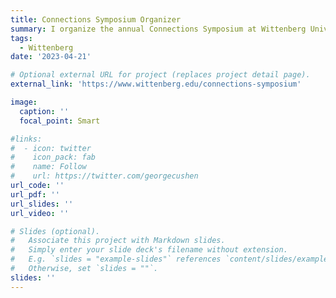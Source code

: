```yaml
---
title: Connections Symposium Organizer
summary: I organize the annual Connections Symposium at Wittenberg University, an event that provides students an opportunity to display diverse research opportunities and projects, discuss internship experiences, and enjoy art exhibits and musical performances.
tags:
  - Wittenberg
date: '2023-04-21'

# Optional external URL for project (replaces project detail page).
external_link: 'https://www.wittenberg.edu/connections-symposium'

image:
  caption: ''
  focal_point: Smart

#links:
#  - icon: twitter
#    icon_pack: fab
#    name: Follow
#    url: https://twitter.com/georgecushen
url_code: ''
url_pdf: ''
url_slides: ''
url_video: ''

# Slides (optional).
#   Associate this project with Markdown slides.
#   Simply enter your slide deck's filename without extension.
#   E.g. `slides = "example-slides"` references `content/slides/example-slides.md`.
#   Otherwise, set `slides = ""`.
slides: ''
---
```

